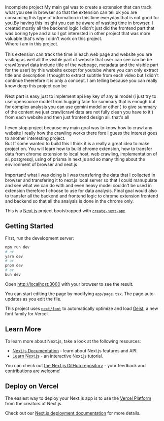 Incomplete project My main gal was to create a extension that can track what  you see in browser so that the extension can tell ok you are consuming this type of information in this time everyday that is not good for you.By having this insight you can be aware of wasting time in browser. I created mostly all the backend logic I didn't just did the frontend part that was boring type and also I got interested in other project that was more valuable that's why i didn't work on this project.<br/>
Where i am in this project.<br/><br/>
This extension  can track the time in each web page and website you are visiting as well all the visible part of website that user can see can be be crawl(crawl data include title of the webpage, metadata and the visible part for the user) by this website except for youtube where you can only extract title and description.I thought to extract subtitle from each video but I didn't continue theerefore it is only a concept. I am telling because you can really know deep this project can be <br/><br/>
Next part is easy just to implement api key key of any ai model (i just try to use opensource model from hugging face for summary that is enough but for complex analysis you can use gemini model or other ) to give summary of the content we just crawl(crawl data are not fully clean you have to it ) from each website and then just frontend design all. that's all <br/><br/>
I even stop project because my main goal was to know how to crawl any website I really how the crawling works there fore I guess the interest goes to another interesting project.<br/>
But If some wanted to build this I think it is a really a great idea to make project on. You will learn how to build chrome extension, how to transfer data from chrome extension to local host, web crawling, implementation of ai, postgresql, using of prisma in next.js and so many thing about the environment of browser and next.js<br/><br/>
Important! what I was doing is I was transfering the data that I collected in browser and transfering it to next.js local server so that I could manupulate and see what we can do with and even heavy model couldn't be used in extension therefore I choose to use for data analysis. Final goal would also to transfer all the backend and frontend logic to chrome extension frontend and backend so that all the analysis is done in the chrome only.


This is a [Next.js](https://nextjs.org) project bootstrapped with [`create-next-app`](https://nextjs.org/docs/app/api-reference/cli/create-next-app).

## Getting Started

First, run the development server:

```bash
npm run dev
# or
yarn dev
# or
pnpm dev
# or
bun dev
```

Open [http://localhost:3000](http://localhost:3000) with your browser to see the result.

You can start editing the page by modifying `app/page.tsx`. The page auto-updates as you edit the file.

This project uses [`next/font`](https://nextjs.org/docs/app/building-your-application/optimizing/fonts) to automatically optimize and load [Geist](https://vercel.com/font), a new font family for Vercel.

## Learn More

To learn more about Next.js, take a look at the following resources:

- [Next.js Documentation](https://nextjs.org/docs) - learn about Next.js features and API.
- [Learn Next.js](https://nextjs.org/learn) - an interactive Next.js tutorial.

You can check out [the Next.js GitHub repository](https://github.com/vercel/next.js) - your feedback and contributions are welcome!

## Deploy on Vercel

The easiest way to deploy your Next.js app is to use the [Vercel Platform](https://vercel.com/new?utm_medium=default-template&filter=next.js&utm_source=create-next-app&utm_campaign=create-next-app-readme) from the creators of Next.js.

Check out our [Next.js deployment documentation](https://nextjs.org/docs/app/building-your-application/deploying) for more details.
